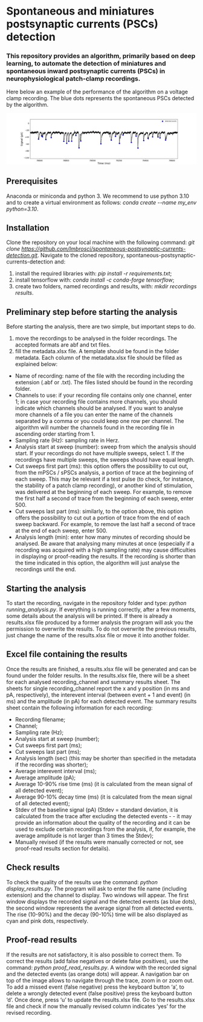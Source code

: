 # Spontaneous and miniatures postsynaptic currents (PSCs) detection

### This repository provides an algorithm, primarily based on deep learning, to automate the detection of miniatures and spontaneous inward postsynaptic currents (PSCs) in neurophysiological patch-clamp recordings.

Here below an example of the performance of the algorithm on a voltage clamp recording. The blue dots represents the spontaneous PSCs detected by the algorithm. 

![Alt text](/example.jpg?raw=true)

## Prerequisites
Anaconda or miniconda and python 3. We recommend to use python 3.10 and to create a virtual environment as follows: *conda create --name my_env python=3.10*.

## Installation
Clone the repository on your local machine with the following command: *git clone https://github.com/Imbrosci/spontaneous-postsynaptic-currents-detection.git*. 
Navigate to the cloned repository, spontaneous-postsynaptic-currents-detection and:
1) install the required libraries with: *pip install -r requirements.txt*;
2) install tensorflow with: *conda install -c conda-forge tensorflow*;
3) create two folders, named recordings and results, with: *mkdir recordings results*.

## Preliminary step before starting the analysis 
Before starting the analysis, there are two simple, but important steps to do.
1) move the recordings to be analysed in the folder recordings. The accepted formats are abf and txt files.
2) fill the metadata.xlsx file. A template should be found in the folder metadata.
Each column of the metadata.xlsx file should be filled as explained below:
- Name of recording: name of the file with the recording including the extension (.abf or .txt). The files listed should be found in the recording folder. 
- Channels to use: if your recording file contains only one channel, enter 1; in case your recording file contains more channels, you should indicate which channels should be analysed. If you want to analyse more channels of a file you can enter the name of the channels separated by a comma or you could keep one row per channel. The algorithm will number the channels found in the recording file in ascending order starting from 1.
- Sampling rate (Hz): sampling rate in Herz.
- Analysis start at sweep (number): sweep from which the analysis should start. If your recordings do not have multiple sweeps, select 1. If the recordings have multiple sweeps, the sweeps should have equal length.
- Cut sweeps first part (ms): this option offers the possibility to cut out, from the mPSCs / sPSCs analysis, a portion of trace at the beginning of each sweep. This may be relevant if a test pulse (to check, for instance, the stability of a patch clamp recording), or another kind of stimulation, was delivered at the beginning of each sweep. For example, to remove the first half a second of trace from the beginning of each sweep, enter 500.
- Cut sweeps last part (ms): similarly, to the option above, this option offers the possibility to cut out a portion of trace from the end of each sweep backward. For example, to remove the last half a second of trace at the end of each sweep, enter 500.
- Analysis length (min): enter how many minutes of recording should be analysed. Be aware that analysing many minutes at once (especially if a recording was acquired with a high sampling rate) may cause difficulties in displaying or proof-reading the results. If the recording is shorter than the time indicated in this option, the algorithm will just analyse the recordings until the end. 

## Starting the analysis
To start the recording, navigate in the repository folder and type: *python running_analysis.py*. If everything is running correctly, after a few moments, some details about the analysis will be printed.
If there is already a results.xlsx file produced by a former analysis the program will ask you the permission to overwrite the results. To do not overwrite the previous results, just change the name of the results.xlsx file or move it into another folder. 

## Excel file containing the results
Once the results are finished, a results.xlsx file will be generated and can be found under the folder results. 
In the results.xlsx file, there will be a sheet for each analysed recording_channel and summary results sheet.
The sheets for single recording_channel report the x and y position (in ms and pA, respectively), the interevent interval (between event + 1 and event) (in ms) and the amplitude (in pA) for each detected event.
The summary results sheet contain the following information for each recording:
- Recording filename;
- Channel;
- Sampling rate (Hz);
- Analysis start at sweep (number);
- Cut sweeps first part (ms);
- Cut sweeps last part (ms);
- Analysis length (sec) (this may be shorter than specified in the metadata if the recording was shorter);
- Average interevent interval (ms);
- Average amplitude (pA);
- Average 10-90% rise time (ms) (it is calculated from the mean signal of all detected event);
- Average 90-10% decay time (ms) (it is calculated from the mean signal of all detected event);
- Stdev of the baseline signal (pA) (Stdev = standard deviation, it is calculated from the trace after excluding the detected events - - it may provide an information about the quality of the recording and it can be used to exclude certain recordings from the analysis, if, for example, the average amplitude is not larger than 3 times the Stdev);
- Manually revised (if the results were manually corrected or not, see proof-read results section for details).

## Check results
To check the quality of the results use the command: *python display_results.py*. The program will ask to enter the file name (including extension) and the channel to display.
Two windows will appear. The first window displays the recorded signal and the detected events (as blue dots), the second window represents the average signal from all detected events. The rise (10-90%) and the decay (90-10%) time will be also displayed as cyan and pink dots, respectively. 

## Proof-read results
If the results are not satisfactory, it is also possible to correct them. 
To correct the results (add false negatives or delete false positives), use the command: *python proof_read_results.py*. 
A window with the recorded signal and the detected events (as orange dots) will appear. A navigation bar on top of the image allows to navigate through the trace, zoom in or zoom out. To add a missed event (false negative) press the keyboard button ‘a’, to delete a wrongly detected event (false positive) press the keyboard button ‘d’. Once done, press ‘u’ to update the results.xlsx file. Go to the results.xlsx file and check if now the manually revised column indicates ‘yes’ for the revised recording.

